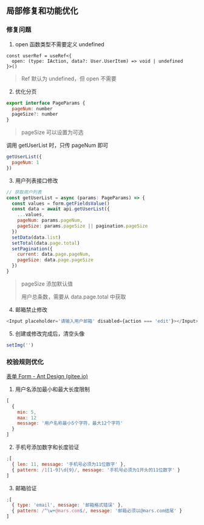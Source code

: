 ## 局部修复和功能优化

### 修复问题

1. open 函数类型不需要定义 undefined

```shell
const userRef = useRef<{
  open: (type: IAction, data?: User.UserItem) => void | undefined
}>()
```

> Ref 默认为 undefined，但 open 不需要

2. 优化分页

```js
export interface PageParams {
  pageNum: number
  pageSize?: number
}
```

> pageSize 可以设置为可选

调用 getUserList 时，只传 pageNum 即可

```js
getUserList({
  pageNum: 1
})
```

3. 用户列表接口修改

```js
// 获取用户列表
const getUserList = async (params: PageParams) => {
  const values = form.getFieldsValue()
  const data = await api.getUserList({
    ...values,
    pageNum: params.pageNum,
    pageSize: params.pageSize || pagination.pageSize
  })
  setData(data.list)
  setTotal(data.page.total)
  setPagination({
    current: data.page.pageNum,
    pageSize: data.page.pageSize
  })
}
```

> pageSize 添加默认值
>
> 用户总条数，需要从 data.page.total 中获取

4. 邮箱禁止修改

```js
<Input placeholder='请输入用户邮箱' disabled={action === 'edit'}></Input>
```

5. 创建或修改完成后，清空头像

```js
setImg('')
```

### 校验规则优化

[表单 Form - Ant Design (gitee.io)](https://ant-design.gitee.io/components/form-cn#rule)

1. 用户名添加最小和最大长度限制

```js
[
  {
    min: 5,
    max: 12
    message: '用户名称最小5个字符，最大12个字符'
  }
]
```

2. 手机号添加数字和长度验证

```js
;[
  { len: 11, message: '手机号必须为11位数字' },
  { pattern: /1[1-9]\d{9}/, message: '手机号必须为1开头的11位数字' }
]
```

3. 邮箱验证

```js
;[
  { type: 'email', message: '邮箱格式错误' },
  { pattern: /^\w+@mars.com$/, message: '邮箱必须以@mars.com结尾' }
]
```
